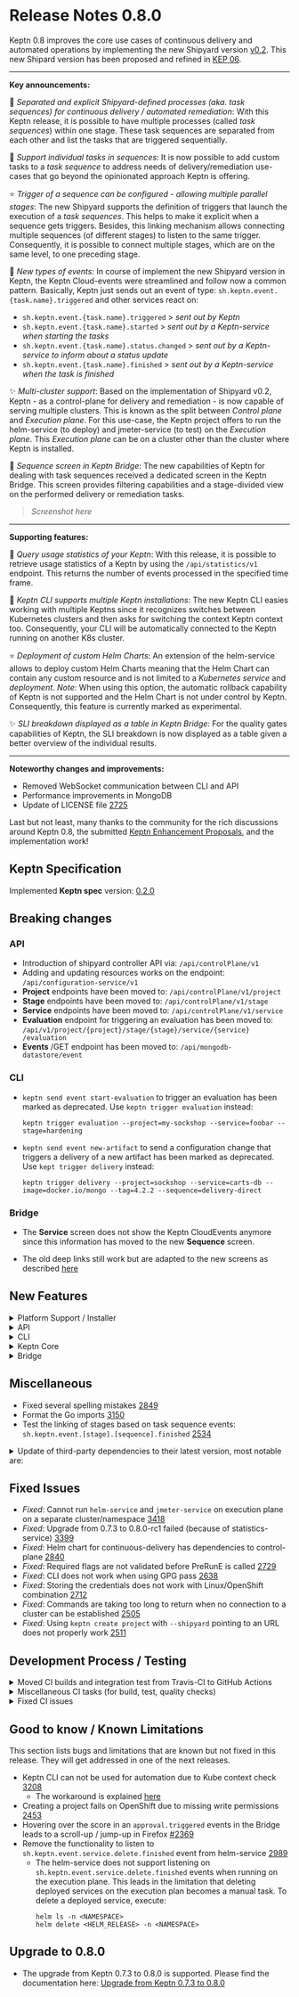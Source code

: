 # Release Notes 0.8.0

Keptn 0.8 improves the core use cases of continuous delivery and automated operations by implementing the new Shipyard version [v0.2](https://github.com/keptn/spec/tree/0.2.0). This new Shipard version has been proposed and refined in [KEP 06](https://github.com/keptn/enhancement-proposals/pull/6).

---

**Key announcements:**

:rocket: *Separated and explicit Shipyard-defined processes (aka. task sequences) for continuous delivery / automated remediation*: With this Keptn release, it is possible to have multiple processes (called *task sequences*) within one stage. These task sequences are separated from each other and list the tasks that are triggered sequentially.

:tada: *Support individual tasks in sequences*: It is now possible to add custom tasks to a *task sequence* to address needs of delivery/remediation use-cases that go beyond the opinionated approach Keptn is offering.

:star: *Trigger of a sequence can be configured - allowing multiple parallel stages*: The new Shipyard supports the definition of triggers that launch the execution of a *task sequences*. This helps to make it explicit when a sequence gets triggers. Besides, this linking mechanism allows connecting multiple sequences (of different stages) to listen to the same trigger. Consequently, it is possible to connect multiple stages, which are on the same level, to one preceding stage.

:star2: *New types of events*: In course of implement the new Shipyard version in Keptn, the Keptn Cloud-events were streamlined and follow now a common pattern. Basically, Keptn just sends out an event of type: `sh.keptn.event.{task.name}.triggered` and other services react on: 
  * `sh.keptn.event.{task.name}.triggered`      > *sent out by Keptn*
  * `sh.keptn.event.{task.name}.started`        > *sent out by a Keptn-service when starting the tasks*
  * `sh.keptn.event.{task.name}.status.changed` > *sent out by a Keptn-service to inform about a status update*
  * `sh.keptn.event.{task.name}.finished`       > *sent out by a Keptn-service when the task is finished*

:sparkles: *Multi-cluster support*: Based on the implementation of Shipyard v0.2, Keptn - as a control-plane for delivery and remediation - is now capable of serving multiple clusters. This is known as the split between *Control plane* and *Execution plane*. For this use-case, the Keptn project offers to run the helm-service (to deploy) and jmeter-service (to test) on the *Execution plane*. This *Execution plane* can be on a cluster other than the cluster where Keptn is installed. 

:dizzy: *Sequence screen in Keptn Bridge*: The new capabilities of Keptn for dealing with task sequences received a dedicated screen in the Keptn Bridge. This screen provides filtering capabilities and a stage-divided view on the performed delivery or remediation tasks. 

> *Screenshot here*

---

**Supporting features:**

:tada: *Query usage statistics of your Keptn*: With this release, it is possible to retrieve usage statistics of a Keptn by using the `/api/statistics/v1` endpoint. This returns the number of events processed in the specified time frame. 

:star2: *Keptn CLI supports multiple Keptn installations*: The new Keptn CLI easies working with multiple Keptns since it recognizes switches between Kubernetes clusters and then asks for switching the context Keptn context too. Consequently, your CLI will be automatically connected to the Keptn running on another K8s cluster.   

:star: *Deployment of custom Helm Charts*: An extension of the helm-service allows to deploy custom Helm Charts meaning that the Helm Chart can contain any custom resource and is not limited to a *Kubernetes service* and *deployment*. *Note:* When using this option, the automatic rollback capability of Keptn is not supported and the Helm Chart is not under control by Keptn. Consequently, this feature is currently marked as experimental.

:sparkles: *SLI breakdown displayed as a table in Keptn Bridge*: For the quality gates capabilities of Keptn, the SLI breakdown is now displayed as a table given a better overview of the individual results. 

---

**Noteworthy changes and improvements:**

- Removed WebSocket communication between CLI and API
- Performance improvements in MongoDB
- Update of LICENSE file [2725](https://github.com/keptn/keptn/issues/2725)

Last but not least, many thanks to the community for the rich discussions around Keptn 0.8, the submitted [Keptn Enhancement Proposals](https://github.com/keptn/enhancement-proposals), and the implementation work!
 

## Keptn Specification

Implemented **Keptn spec** version: [0.2.0](https://github.com/keptn/spec/tree/0.2.0)


## Breaking changes

### API

- Introduction of shipyard controller API via: `/api/controlPlane/v1`
- Adding and updating resources works on the endpoint: `/api/configuration-service/v1`
- **Project** endpoints have been moved to: `/api/controlPlane/v1/project`
- **Stage** endpoints have been moved to: `/api/controlPlane/v1/stage`
- **Service** endpoints have been moved to: `/api/controlPlane/v1/service`
- **Evaluation** endpoint for triggering an evaluation has been moved to: `/api/v1/project​/{project}​/stage​/{stage}​/service​/{service}​/evaluation`
- **Events** /GET endpoint has been moved to: `/api/mongodb-datastore/event`

### CLI

- `keptn send event start-evaluation` to trigger an evaluation has been marked as deprecated. Use `keptn trigger evaluation` instead:

  ```
  keptn trigger evaluation --project=my-sockshop --service=foobar --stage=hardening
  ```

- `keptn send event new-artifact` to send a configuration change that triggers a delivery of a new artifact has been marked as deprecated. Use `kept trigger delivery` instead: 

  ```
  keptn trigger delivery --project=sockshop --service=carts-db --image=docker.io/mongo --tag=4.2.2 --sequence=delivery-direct
  ```

### Bridge

- The **Service** screen does not show the Keptn CloudEvents anymore since this information has moved to the new **Sequence** screen. 

- The old deep links still work but are adapted to the new screens as described [here](https://keptn.sh/docs/0.8.x/reference/bridge/deep_linking/#links-to-project-and-events)

## New Features

<details><summary>Platform Support / Installer</summary>
<p>

- Lower Kubernetes resource limits for distributors [2649](https://github.com/keptn/keptn/issues/2649) 
- Upgrade of NGNIX unprivileged to latest version [2653](https://github.com/keptn/keptn/issues/2653) 
- Test Keptn Keptn Control-plane for Kubernetes 1.19 using K3s [2411](https://github.com/keptn/keptn/issues/2411) 
- *Fixed*: `keptn install` hangs in case of ImagePullBackOff [2988](https://github.com/keptn/keptn/issues/2988) 

</p>
</details>

<details><summary>API</summary>
<p>

- Hide implementation details in the API [3001](https://github.com/keptn/keptn/issues/3001)
- Streamline Keptn API [2772](https://github.com/keptn/keptn/issues/2772)
- Remove uploading an Helm Chart on PUSH `/service` endpoint [3195](https://github.com/keptn/keptn/issues/3195)
- List services in alphabetical order on GET `/service` endpoint [2754](https://github.com/keptn/keptn/issues/2754)
- Parse shipyard and returns version or whether it is valid/invalid on GET `/project` endpoint [2804](https://github.com/keptn/keptn/issues/2804)
- Remove WebSocket communication between CLI and API [2727](https://github.com/keptn/keptn/issues/2727)
- *Fixed*: GET `/api/v1/metadata` returns null during K8s api downtime [2870](https://github.com/keptn/keptn/issues/2870)
- *Fixed*: API allows creating projects with special characters [2914](https://github.com/keptn/keptn/issues/2914)

</p>
</details>

<details><summary>CLI</summary>
<p>

- `keptn --help` Continue working with current Keptn context and remove Keptn context switch from [2721](https://github.com/keptn/keptn/issues/2721)
- `keptn create service` | `onboard service` | `delete service` - adapt CLI commands to use endpoint of the shipyard-controller [2557](https://github.com/keptn/keptn/issues/2557) 
- `keptn create project` - support for creating a project using the new shipyard spec [2266](https://github.com/keptn/keptn/issues/2266) 
- `keptn get event` - allow polling Keptn Cloud-events (e.g., by cloud-event-id) [2572](https://github.com/keptn/keptn/issues/2572)
- `keptn get event` - ensure compatibility with new cloud-events (e.g., evaluation.finished instead of evaluation-done) [2873](https://github.com/keptn/keptn/issues/2873)
- `keptn get project` - display shipyard version [2908](https://github.com/keptn/keptn/issues/2908)
- `keptn generate cloud-events-spec` - new command for generating Keptn Cloud-events specification [2926](https://github.com/keptn/keptn/issues/2926)
- `keptn install --help` - improved install message [2584](https://github.com/keptn/keptn/issues/2584) 
- `keptn send event new-artifact` - adapt CLI command to CloudEvents spec of 0.8.0 [2558](https://github.com/keptn/keptn/issues/2558)
- `keptn upgrade` - better instructions on how to download new CLI version  [2560](https://github.com/keptn/keptn/issues/2560)
- `keptn upgrade` - avoid the version check via a flag [2689](https://github.com/keptn/keptn/issues/2689)
- `keptn upgrade project` - upgrader for migrating from Shipyard v0.1 to Shipyard v0.2 [2500](https://github.com/keptn/keptn/issues/2500)
- `keptn version` - re-add the version check into the root command [2571](https://github.com/keptn/keptn/issues/2571)
- Add labels parameter to all keptn send events [2126](https://github.com/keptn/keptn/issues/2126)
- Removed outdated xip.io resolver [3058](https://github.com/keptn/keptn/issues/3058)
- Shell completion for Keptn CLI using Cobra [2539](https://github.com/keptn/keptn/issues/2539)
- Support for installing Keptn CLI via Homebrew [2864](https://github.com/keptn/keptn/issues/2864)
- Improvement to write version mismatch to std::err [2761](https://github.com/keptn/keptn/issues/2761)
- Improved post-installation steps by including Keptn API endpoint [2444](https://github.com/keptn/keptn/issues/2444)
- Keptn CLI support for multiple plans [1863](https://github.com/keptn/keptn/issues/1863) 
- YAML input support for URIs [1648](https://github.com/keptn/keptn/issues/1648) 
- Improved error message when no connection to Keptn API could be established [1349](https://github.com/keptn/keptn/issues/1349) 
- *Fixed*: Keptn tabular CLI output breaks automation with too long project, stage, or service names [2899](https://github.com/keptn/keptn/issues/2899)
- *Fixed*: Keptn 0.8.0-alpha CLI crashes for auth after upgrade from 0.7.3 [2912](https://github.com/keptn/keptn/issues/2912)

</p>
</details>

<details><summary>Keptn Core</summary>
<p>

- *api-gateway-nginx:*
  - Always restart api-gateway-nginx deployment on changes [3320](https://github.com/keptn/keptn/issues/3320)

- *configuration-service:*
  - Keep track of last processed artifact in materialized view [2692](https://github.com/keptn/keptn/issues/2692)
  - HEAD branch of Git repository not properly set [2735](https://github.com/keptn/keptn/issues/2735)
  - Include Git commit ID in GET `\resource` responses [2307](https://github.com/keptn/keptn/issues/2307)
  - *Fixed*: Updating existing upstream not working [2708](https://github.com/keptn/keptn/issues/2708)
  - *Fixed*: Pushing to upstream URL currently not working [3227](https://github.com/keptn/keptn/issues/3237)

- *distributor*:
  - Simplified event filter for distributor [3262](https://github.com/keptn/keptn/issues/3262)
  - Handle empty values of environment variables more reliably [2646](https://github.com/keptn/keptn/issues/2646) 
  - Removed subscription topic as requirement for the distributor to work [2562](https://github.com/keptn/keptn/issues/2562)
  - Extend distributor to bridge traffic from Keptn-service to Keptn API [2220](https://github.com/keptn/keptn/issues/2220)
  - Sidecar for polling open `*.triggered` events [2166](https://github.com/keptn/keptn/issues/2166)

- *eventbroker*:
  - Removed eventbroker from Keptn core [2254](https://github.com/keptn/keptn/issues/2254)

- *gatekeeper-service* --> *approval-service*:
  - Move gatekeeper-service to Keptn core and rename it to approval-service [3252](https://github.com/keptn/keptn/issues/3252)
  - Renamed to approval-service for automatic approvals [2533](https://github.com/keptn/keptn/issues/2533)

- *helm-service*: 
  - Support for `deployment_strategy: user_managed` that allows to deploy custom Helm charts [2764](https://github.com/keptn/keptn/issues/2764)
  - Check length of release name [2948](https://github.com/keptn/keptn/issues/2948)
  - Support https and x-token based communication with configuration endpoint [2841](https://github.com/keptn/keptn/issues/2841)
  - Make public deployment URI configurable [2362](https://github.com/keptn/keptn/issues/2362)
  - Created a sequence diagram for helm-service [2592](https://github.com/keptn/keptn/issues/2592)
  - Return Git commit ID in finished events [2531](https://github.com/keptn/keptn/issues/2531)
  - Increased test coverage for helm-service [2530](https://github.com/keptn/keptn/issues/2530)
  - Reacts on `release.triggered` and sends `release.started/finished` event [2265](https://github.com/keptn/keptn/issues/2265)
  - Reacts on `deployment.triggered` and sends `deployment.started/finished` event [2262](https://github.com/keptn/keptn/issues/2262)
  - *Fixed*: Fixed hostname template processing [2932](https://github.com/keptn/keptn/issues/2932)
  - *Verification*: How does helm-service behave on a faulty, user_managed Helm Chart? [3258](https://github.com/keptn/keptn/issues/3258)

- *jmeter-service*:
  - Loads JMeter extensions such as Prometheus or Dynatrace backend listener [2552](https://github.com/keptn/keptn/issues/2552)
  - Reacts on `test.triggered` and sends `test.started/finished` event [2263](https://github.com/keptn/keptn/issues/2263)

- *lighthouse-service*:
  - Support quality gates use-case with updated services [2724](https://github.com/keptn/keptn/issues/2724)
  - Reacts on `evaluation.triggered` and sends `evaluation.started/finished` event [2264](https://github.com/keptn/keptn/issues/2264)
  - *Fixed:* Needs to send previous payloads (e.g., "deployment") in `get-sli.triggered` [3411](https://github.com/keptn/keptn/issues/3411)

- *mongodb-datastore*:
  - Adapt query for excluding `evaluation.invalidated` events [3270](https://github.com/keptn/keptn/issues/2949)
  - Support backwards compatibility for `evaluation-done` events used in Keptn < 0.8 [2949](https://github.com/keptn/keptn/issues/2949)
  - Improve MongoDB datastore performance [2925](https://github.com/keptn/keptn/issues/2925)
  - Improved quering (root) events from mongodb-datastore when there are many events in the DB [2759](https://github.com/keptn/keptn/issues/2759)
  - *Fixed*: mongodb-datastore does not contain `triggeredid` in input [2514](https://github.com/keptn/keptn/issues/2514)

- *remediation-service*
  - Moved the storage of open remediations from *configuration-service* to *remediation-service* [2998](https://github.com/keptn/keptn/issues/2998)
  - Include `triggerid` property in `remediation.status.changed/finished` events [1917](https://github.com/keptn/keptn/issues/1917)
  - Support remediation use-case with updated services [2663](https://github.com/keptn/keptn/issues/2663)

- *shipyard-controller*:
  - Add `triggeredid` to finished event for a sequence [3329](https://github.com/keptn/keptn/issues/3329)
  - API returns shipyard version 0.1.7, although 0.2.0 is used [3325](https://github.com/keptn/keptn/issues/3325)
  - Keptn supports default sequences for "delivery", "evaluation" [3007](https://github.com/keptn/keptn/issues/3007)
  - Add keptn/spec version to metadata of Keptn CloudEvents [2983](https://github.com/keptn/keptn/issues/2983)
  - Removed `data.message` property from previous `.finished` event before sending next `.triggered` event [3043](https://github.com/keptn/keptn/issues/3043)
  - Propagate configurationChange through all tasks of a sequence [3199](https://github.com/keptn/keptn/issues/3199)
  - Allow filtering sequence triggers based on match properties [3028](https://github.com/keptn/keptn/issues/3028)
  - Trigger next stage regardless of evaluation result [3008](https://github.com/keptn/keptn/issues/3008)
  - Stops sequence when a task returns `result=fail` [3027](https://github.com/keptn/keptn/issues/3027)
  - Moved GET endpoints for project, stage, and service details from *configuration-service* to *shipyard-controller* [2999](https://github.com/keptn/keptn/issues/2999)
  - Checks whether the shipyard file is valid and has right version [2803](https://github.com/keptn/keptn/issues/2803)
  - Subscribes to trigger-events defined in the shipyard.yaml and provides a built-in task sequence for evaluations [2529](https://github.com/keptn/keptn/issues/2529)
  - Integrated into Travis CI build for release branches [2273](https://github.com/keptn/keptn/issues/2273)
  - Controls the task sequences defined in the Shipyard [2193](https://github.com/keptn/keptn/issues/2193)
  - Manages open `*.started` events in a MongoDB collection per project [2159](https://github.com/keptn/keptn/issues/2159)
  - Manages open `*.triggered` events in a MongoDB collection per project [2158](https://github.com/keptn/keptn/issues/2158)
  - *Fixed*: Do not return Internal server error when no matching `.triggered` event is available for a `.started/.finished` event [2956](https://github.com/keptn/keptn/issues/2956)
  - *Fixed*: Shipyard-controller does not set result field of next `.triggered` event [2816](https://github.com/keptn/keptn/issues/2816)

- *statistics-service*:
  - Moving the *statistics-service* to Keptn API endpoint [2809](https://github.com/keptn/keptn/issues/2809)

</p>
</details>

<details><summary>Bridge</summary>
<p>

- *new Sequence screen:* 
  - Create stage-timeline component [2907](https://github.com/keptn/keptn/issues/2907)
  - Highlight the selected stage in the timeline [3049](https://github.com/keptn/keptn/issues/3049)
  - Add filter component and apply filter on list of sequences [2626](https://github.com/keptn/keptn/issues/2626)
  - Create sequence screen and load all triggers [2625](https://github.com/keptn/keptn/issues/2625)
  - Show task details in sequence details [2938](https://github.com/keptn/keptn/issues/2938)
  - Refinement of the sequence tile [2628](https://github.com/keptn/keptn/issues/2628)
- Replace occurances of old "send event" with the new "trigger" functionality [3332](https://github.com/keptn/keptn/issues/3332)
- Link back to evaluation from Environment [2696](https://github.com/keptn/keptn/issues/2696)
- Support deep links in Bridge for 0.8.x [3207](https://github.com/keptn/keptn/issues/3207)
- Adapt invalidation of events [3290](https://github.com/keptn/keptn/issues/3290)
- SLI breakdown in table [2478](https://github.com/keptn/keptn/issues/2478)
- Service screen refinement [3206](https://github.com/keptn/keptn/issues/3206)
- Update doc references for 0.8.x [3205](https://github.com/keptn/keptn/issues/3205)
- Misleading information in event stream of sequence screen [3016](https://github.com/keptn/keptn/issues/3016)
- Show shipyard version in project tile [2909](https://github.com/keptn/keptn/issues/2909)
- Sort the SLOs names in the Keptn Bridge Evaluation done results [1499](https://github.com/keptn/keptn/issues/1499)
- Highlight stages more prominent in eventflow [2229](https://github.com/keptn/keptn/issues/2229)
- Shows configuration-change events and its content [2872](https://github.com/keptn/keptn/issues/2872)
- Shows evaluations for new `evaluation.finished` events (instead of `evaluation-done`) [2866](https://github.com/keptn/keptn/issues/2866) 
- Use an HTTP-interceptor to add default headers and implement generic error handling [1987](https://github.com/keptn/keptn/issues/1987) 
- Added COPY button for SLO content [1997](https://github.com/keptn/keptn/issues/1997)
- *Refactoring*: Split project-board into smaller components [1989](https://github.com/keptn/keptn/issues/1989)
- *Refactoring*: Create view-component for environments tab [2939](https://github.com/keptn/keptn/issues/2939)
- *Refactoring*: Create view-component for integration tab [2942](https://github.com/keptn/keptn/issues/2942)
- *Refactoring*: Create stage-overview component [2943](https://github.com/keptn/keptn/issues/2943)
- *Refactoring*: Create stage-details component [2944](https://github.com/keptn/keptn/issues/2944)
- *Refactoring*: Create view-component for sequences tab [2941](https://github.com/keptn/keptn/issues/2941)
- *Refactoring*: Create view-component for services tab [2940](https://github.com/keptn/keptn/issues/2940)
- *Fixed*: Duplicate tasks showing up in Bridge [3382](https://github.com/keptn/keptn/issues/3382)
- *Fixed*: Sequence loading icon [3410](https://github.com/keptn/keptn/issues/3410)
- *Fixed*: Wrong score in SLI breakdown table [3383](https://github.com/keptn/keptn/issues/3223)
- *Fixed*: Root events are limited to 20 [3223](https://github.com/keptn/keptn/issues/3223)
- *Fixed*: Keptn Bridge: Deployed services is displayed as "not deployed" [3224](https://github.com/keptn/keptn/issues/3224
- *Fixed*: Manual approval does not trigger next task in sequence [3013](https://github.com/keptn/keptn/issues/3013)
- *Fixed*: ERROR TypeError: this.data.configurationChange.values.image is undefined [3021](https://github.com/keptn/keptn/issues/3021)
- *Fixed*: Approval not possible in cases when having the manual deployment strategy [2901](https://github.com/keptn/keptn/issues/2901)
- *Fixed*: Keptn Bridge is not showing notification about the new Keptn version [2693](https://github.com/keptn/keptn/issues/2693)
- *Fixed*: Keptn Bridge ignores deployed service artifact [2543](https://github.com/keptn/keptn/issues/2543)

</p>
</details>

## Miscellaneous

- Fixed several spelling mistakes [2849](https://github.com/keptn/keptn/issues/2849)
- Format the Go imports [3150](https://github.com/keptn/keptn/issues/3150)
- Test the linking of stages based on task sequence events: `sh.keptn.event.[stage].[sequence].finished` [2534](https://github.com/keptn/keptn/issues/2534)

<details><summary>Update of third-party dependencies to their latest version, most notable are:</summary>
<p>
 
* *Go* (Microservices)
  - google/uuid to 1.2.0
  - go.mongodb.org/monto-driver to 1.4.6
  - cloudevents/sdk-go (various versions needed)
  - nats-io/nats-server/v2 to 2.1.9
* *NodeJS* (Bridge)
  - marked to 2.0.0
  - higlights.js to 10.4.1

</p>
</details>

## Fixed Issues

- *Fixed*: Cannot run `helm-service` and `jmeter-service` on execution plane on a separate cluster/namespace [3418](https://github.com/keptn/keptn/issues/3418)
- *Fixed*: Upgrade from 0.7.3 to 0.8.0-rc1 failed (because of statistics-service) [3399](https://github.com/keptn/keptn/issues/3399)
- *Fixed*: Helm chart for continuous-delivery has dependencies to control-plane [2840](https://github.com/keptn/keptn/issues/2840)
- *Fixed*: Required flags are not validated before PreRunE is called [2729](https://github.com/keptn/keptn/issues/2729)
- *Fixed*: CLI does not work when using GPG pass [2638](https://github.com/keptn/keptn/issues/2638)
- *Fixed*: Storing the credentials does not work with Linux/OpenShift combination [2712](https://github.com/keptn/keptn/issues/2712)
- *Fixed*: Commands are taking too long to return when no connection to a cluster can be established [2505](https://github.com/keptn/keptn/issues/2505) 
- *Fixed*: Using `keptn create project` with `--shipyard` pointing to an URL does not properly work [2511](https://github.com/keptn/keptn/issues/2511) 

## Development Process / Testing

<details><summary>Moved CI builds and integration test from Travis-CI to GitHub Actions</summary>
<p>

- Travis-CI builds are disabled [2715](https://github.com/keptn/keptn/issues/2715)
- Migrate integration tests from Travis-CI to GitHub Actions [2811](https://github.com/keptn/keptn/issues/2811)
- Migrate go-utils and kubernetes-utils from Travis-CI to GitHub Actions [2796](https://github.com/keptn/keptn/issues/2796)
- Migrate CI from travis-ci.org to travis-ci.com (by Dec. 2020) [2356](https://github.com/keptn/keptn/issues/2356)
- Move Docker builds from Travis-CI to GitHub Actions [2752](https://github.com/keptn/keptn/issues/2752)
- Move check of deprecated K8s versions from Travis-CI to GitHub Actions [2717](https://github.com/keptn/keptn/issues/2717)
- Move unit test execution from TravisCI to GitHub Actions [2716](https://github.com/keptn/keptn/issues/2716)
- Remove hard-dependency of MacOS builds in Travis-CI [2719](https://github.com/keptn/keptn/issues/2719)
- Auto-updating go-utils and kubernetes-utils in keptn/keptn needs to be a signed commit (and moved to GitHub Actions) [2750](https://github.com/keptn/keptn/issues/2750)

</p>
</details>

<details><summary>Miscellaneous CI tasks (for build, test, quality checks)</summary>
<p>

- Added PAT to the create release branch workflow [3393](https://github.com/keptn/keptn/issues/3393)
- Multi-architecture build support for CLI (32 bit, ARM, ...) [2997](https://github.com/keptn/keptn/issues/2997)
- Add dependabot to keep dependencies up2date [2648](https://github.com/keptn/keptn/issues/2648)
- Switch from CLA Bot to DCO [2690](https://github.com/keptn/keptn/issues/2690)
- Solved problems with test coverage reporting [2929](https://github.com/keptn/keptn/issues/2929)
- Various improvements for GH actions [2824](https://github.com/keptn/keptn/issues/2824)
- Include pluto to automatically check for deprecated K8s apiVersions [2382](https://github.com/keptn/keptn/issues/2383)
- Integration tests: enable shielded GKE nodes for integration tests and in docs [2973](https://github.com/keptn/keptn/issues/2973)
- Integration tests: use newer Istio version [2976](https://github.com/keptn/keptn/issues/2976)
- Integration tests (GKE for 1.16): Legacy monitoring is not supported in this version [2789](https://github.com/keptn/keptn/issues/2789)
- After a feature/bug/patch/hotfix has been merged, the respective (temporary) images are deleted [1037](https://github.com/keptn/keptn/issues/1037)
- DockerHub: Stale images are going to be deleted soon [2710](https://github.com/keptn/keptn/issues/2710)
- Move tests for delivery assistant and self-healing to K3s [2771](https://github.com/keptn/keptn/issues/2771)
- Reduce the number of platform/integration tests on Travis-CI [2718](https://github.com/keptn/keptn/issues/2718)
- Makefile: *Fixed* - Build-CLI works, but the resulting binary is not [2504](https://github.com/keptn/keptn/issues/2504)
- Makefile: Add a way to build all Dockerfile [2464](https://github.com/keptn/keptn/issues/2464)
- Makefile: Add build and run targets [2405](https://github.com/keptn/keptn/issues/2405)

</p>
</details>

<details><summary>Fixed CI issues</summary>
<p>

- *Fixed*: Integration tests are failing (Minishift, self-healing) [3325](https://github.com/keptn/keptn/issues/3325)
- *Fixed*: Integration tests: GKE clusters are not deleted afterwards in some cases [3243](https://github.com/keptn/keptn/issues/3243)
- *Fixed*: Flaky integration tests: Integration tests fail (in unpredictable situations) [2149](https://github.com/keptn/keptn/issues/2149)
- *Fixed*: Integration test stalls at the Keptn auth command [2704](https://github.com/keptn/keptn/issues/2704)
- *Fixed*: Integration test: Setup of Keptn fails due to server version check [2701](https://github.com/keptn/keptn/issues/2701)
- *Fixed*: Unable to do remote debugging of mongodb-datastore due to liveness-probe [2536](https://github.com/keptn/keptn/issues/2536)
- *Fixed*: GitHub Action Reviewdog Fails: The `add-path` command is disabled [2694](https://github.com/keptn/keptn/issues/2694)

</p>
</details>

## Good to know / Known Limitations

This section lists bugs and limitations that are known but not fixed in this release. They will get addressed in one of the next releases.

- Keptn CLI can not be used for automation due to Kube context check [3208](https://github.com/keptn/keptn/issues/3208)
  - The workaround is explained [here](https://github.com/keptn/keptn/issues/3208#issuecomment-781982765)
- Creating a project fails on OpenShift due to missing write permissions [2453](https://github.com/keptn/keptn/issues/2453)
- Hovering over the score in an `approval.triggered` events in the Bridge leads to a scroll-up / jump-up in Firefox [#2369](https://github.com/keptn/keptn/issues/2369)
- Remove the functionality to listen to `sh.keptn.event.service.delete.finished` event from helm-service [2989](https://github.com/keptn/keptn/issues/2989)
  - The helm-service does not support listening on `sh.keptn.event.service.delete.finished` events when running on the execution plane. This leads in the limitation that deleting deployed services on the execution plan becomes a manual task. To delete a deployed service, execute: 
    ```
    helm ls -n <NAMESPACE>
    helm delete <HELM_RELEASE> -n <NAMESPACE>
    ```

## Upgrade to 0.8.0

- The upgrade from Keptn 0.7.3 to 0.8.0 is supported. Please find the documentation here: [Upgrade from Keptn 0.7.3 to 0.8.0](https://keptn.sh/docs/0.8.x/operate/upgrade/#upgrade-from-keptn-0-7-to-0-8)